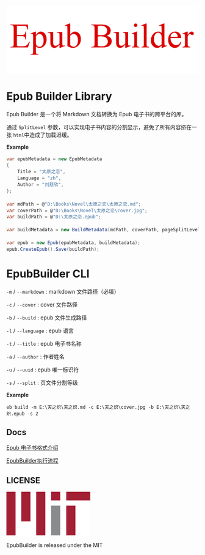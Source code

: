 ![logo](./docs/images/logo.png)

# Epub Builder Library

Epub Builder 是一个将 Markdown 文档转换为 Epub 电子书的跨平台的库。

通过 `SplitLevel` 参数，可以实现电子书内容的分割显示，避免了所有内容挤在一张 `html`中造成了加载迟缓。


**Example**

```c#
var epubMetadata = new EpubMetadata
{
    Title = "太原之恋",
    Language = "zh",
    Author = "刘慈欣",
};

var mdPath = @"D:\Books\Novel\太原之恋\太原之恋.md";
var coverPath = @"D:\Books\Novel\太原之恋\cover.jpg";
var buildPath = @"D:\太原之恋.epub";

var buildMetadata = new BuildMetadata(mdPath, coverPath, pageSplitLevel:1);

var epub = new Epub(epubMetadata, buildMetadata);
epub.CreateEpub().Save(buildPath);
```


# EpubBuilder CLI

`-m` / `--markdown` : markdown 文件路径（必填）

`-c` / `--cover` : cover 文件路径

`-b` / `--build` : epub 文件生成路径

`-l` / `--language` : epub 语言

`-t` / `--title` : epub 电子书名称

`-a` / `--author` : 作者姓名

`-u` / `--uuid` : epub 唯一标识符

`-s` / `--split` : 页文件分割等级


**Example**

```shell
eb build -m E:\天之炽\天之炽.md -c E:\天之炽\cover.jpg -b E:\天之炽\天之炽.epub -s 2
```


## Docs

[Epub 电子书格式介绍](./docs/Epub电子书格式.md)

[EpubBuilder执行流程](./docs//EpubBuilder执行流程.md)


## LICENSE

![MIT](./docs/images/MIT.png)

EpubBuilder is released under the MIT